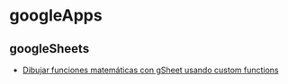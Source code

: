 # googleApps

## googleSheets

* [Dibujar funciones matemáticas con gSheet usando custom functions](https://www.youtube.com/watch?v=aXu9QG4jFCM&feature=youtu.be)
